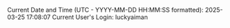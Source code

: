 Current Date and Time (UTC - YYYY-MM-DD HH:MM:SS formatted): 2025-03-25 17:08:07
Current User's Login: luckyaiman
